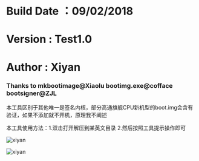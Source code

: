 # Build Date ：09/02/2018
# Version : Test1.0
# Author : Xiyan

### Thanks to mkbootimage@Xiaolu bootimg.exe@cofface bootsigner@ZJL

本工具区别于其他唯一是签名内核，部分高通旗舰CPU新机型的boot.img会含有验证，如果不添加就不开机，原理我不阐述

本工具使用方法：1.双击打开解压到某英文目录 2.然后按照工具提示操作即可

![xiyan](https://static.oschina.net/uploads/space/2018/0209/180233_c9YF_2700265.png "xiyan")

![xiyan](https://static.oschina.net/uploads/space/2018/0209/180233_1ng8_2700265.png "xiyan")
